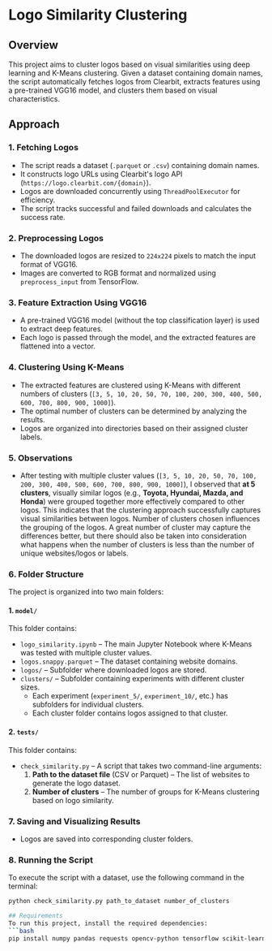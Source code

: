 # Logo Similarity Clustering

## Overview
This project aims to cluster logos based on visual similarities using deep learning and K-Means clustering. Given a dataset containing domain names, the script automatically fetches logos from Clearbit, extracts features using a pre-trained VGG16 model, and clusters them based on visual characteristics.

## Approach

### 1. **Fetching Logos**
- The script reads a dataset (`.parquet` or `.csv`) containing domain names.
- It constructs logo URLs using Clearbit's logo API (`https://logo.clearbit.com/{domain}`).
- Logos are downloaded concurrently using `ThreadPoolExecutor` for efficiency.
- The script tracks successful and failed downloads and calculates the success rate.

### 2. **Preprocessing Logos**
- The downloaded logos are resized to `224x224` pixels to match the input format of VGG16.
- Images are converted to RGB format and normalized using `preprocess_input` from TensorFlow.

### 3. **Feature Extraction Using VGG16**
- A pre-trained VGG16 model (without the top classification layer) is used to extract deep features.
- Each logo is passed through the model, and the extracted features are flattened into a vector.

### 4. **Clustering Using K-Means**
- The extracted features are clustered using K-Means with different numbers of clusters (`[3, 5, 10, 20, 50, 70, 100, 200, 300, 400, 500, 600, 700, 800, 900, 1000]`).
- The optimal number of clusters can be determined by analyzing the results.
- Logos are organized into directories based on their assigned cluster labels.

### 5. **Observations**
- After testing with multiple cluster values (`[3, 5, 10, 20, 50, 70, 100, 200, 300, 400, 500, 600, 700, 800, 900, 1000]`), I observed that **at 5 clusters**, visually similar logos (e.g., **Toyota, Hyundai, Mazda, and Honda**) were grouped together more effectively compared to other logos. This indicates that the clustering approach successfully captures visual similarities between logos. Number of clusters chosen influences the grouping of the logos. A great number of cluster may capture the differences better, but there should also be taken into consideration what happens when the number of clusters is less than the number of unique websites/logos or labels.

### 6. **Folder Structure**
The project is organized into two main folders:

#### **1. `model/`**  
This folder contains:
- `logo_similarity.ipynb` – The main Jupyter Notebook where K-Means was tested with multiple cluster values.
- `logos.snappy.parquet` – The dataset containing website domains.
- `logos/` – Subfolder where downloaded logos are stored.
- `clusters/` – Subfolder containing experiments with different cluster sizes.
  - Each experiment (`experiment_5/`, `experiment_10/`, etc.) has subfolders for individual clusters.
  - Each cluster folder contains logos assigned to that cluster.

#### **2. `tests/`**  
This folder contains:
- `check_similarity.py` – A script that takes two command-line arguments:
  1. **Path to the dataset file** (CSV or Parquet) – The list of websites to generate the logo dataset.
  2. **Number of clusters** – The number of groups for K-Means clustering based on logo similarity.

### 7. **Saving and Visualizing Results**
- Logos are saved into corresponding cluster folders.

### 8. **Running the Script**
To execute the script with a dataset, use the following command in the terminal:
```bash
python check_similarity.py path_to_dataset number_of_clusters

## Requirements
To run this project, install the required dependencies:
```bash
pip install numpy pandas requests opencv-python tensorflow scikit-learn matplotlib
